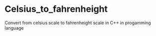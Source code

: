 # Celsius_to_fahrenheight
Convert from celsius scale to fahrenheight scale in C++ in progamming language
